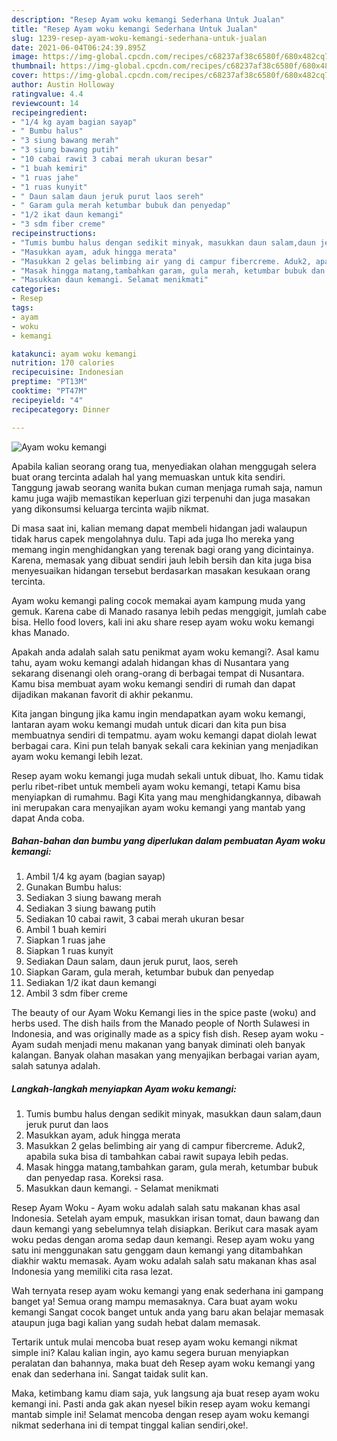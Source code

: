 ```yaml
---
description: "Resep Ayam woku kemangi Sederhana Untuk Jualan"
title: "Resep Ayam woku kemangi Sederhana Untuk Jualan"
slug: 1239-resep-ayam-woku-kemangi-sederhana-untuk-jualan
date: 2021-06-04T06:24:39.895Z
image: https://img-global.cpcdn.com/recipes/c68237af38c6580f/680x482cq70/ayam-woku-kemangi-foto-resep-utama.jpg
thumbnail: https://img-global.cpcdn.com/recipes/c68237af38c6580f/680x482cq70/ayam-woku-kemangi-foto-resep-utama.jpg
cover: https://img-global.cpcdn.com/recipes/c68237af38c6580f/680x482cq70/ayam-woku-kemangi-foto-resep-utama.jpg
author: Austin Holloway
ratingvalue: 4.4
reviewcount: 14
recipeingredient:
- "1/4 kg ayam bagian sayap"
- " Bumbu halus"
- "3 siung bawang merah"
- "3 siung bawang putih"
- "10 cabai rawit 3 cabai merah ukuran besar"
- "1 buah kemiri"
- "1 ruas jahe"
- "1 ruas kunyit"
- " Daun salam daun jeruk purut laos sereh"
- " Garam gula merah ketumbar bubuk dan penyedap"
- "1/2 ikat daun kemangi"
- "3 sdm fiber creme"
recipeinstructions:
- "Tumis bumbu halus dengan sedikit minyak, masukkan daun salam,daun jeruk purut dan laos"
- "Masukkan ayam, aduk hingga merata"
- "Masukkan 2 gelas belimbing air yang di campur fibercreme. Aduk2, apabila suka bisa di tambahkan cabai rawit supaya lebih pedas."
- "Masak hingga matang,tambahkan garam, gula merah, ketumbar bubuk dan penyedap rasa. Koreksi rasa."
- "Masukkan daun kemangi. Selamat menikmati"
categories:
- Resep
tags:
- ayam
- woku
- kemangi

katakunci: ayam woku kemangi 
nutrition: 170 calories
recipecuisine: Indonesian
preptime: "PT13M"
cooktime: "PT47M"
recipeyield: "4"
recipecategory: Dinner

---
```



![Ayam woku kemangi](https://img-global.cpcdn.com/recipes/c68237af38c6580f/680x482cq70/ayam-woku-kemangi-foto-resep-utama.jpg)

Apabila kalian seorang orang tua, menyediakan olahan menggugah selera buat orang tercinta adalah hal yang memuaskan untuk kita sendiri. Tanggung jawab seorang  wanita bukan cuman menjaga rumah saja, namun kamu juga wajib memastikan keperluan gizi terpenuhi dan juga masakan yang dikonsumsi keluarga tercinta wajib nikmat.

Di masa  saat ini, kalian memang dapat membeli hidangan jadi walaupun tidak harus capek mengolahnya dulu. Tapi ada juga lho mereka yang memang ingin menghidangkan yang terenak bagi orang yang dicintainya. Karena, memasak yang dibuat sendiri jauh lebih bersih dan kita juga bisa menyesuaikan hidangan tersebut berdasarkan masakan kesukaan orang tercinta. 

Ayam woku kemangi paling cocok memakai ayam kampung muda yang gemuk. Karena cabe di Manado rasanya lebih pedas menggigit, jumlah cabe bisa. Hello food lovers, kali ini aku share resep ayam woku woku kemangi khas Manado.

Apakah anda adalah salah satu penikmat ayam woku kemangi?. Asal kamu tahu, ayam woku kemangi adalah hidangan khas di Nusantara yang sekarang disenangi oleh orang-orang di berbagai tempat di Nusantara. Kamu bisa membuat ayam woku kemangi sendiri di rumah dan dapat dijadikan makanan favorit di akhir pekanmu.

Kita jangan bingung jika kamu ingin mendapatkan ayam woku kemangi, lantaran ayam woku kemangi mudah untuk dicari dan kita pun bisa membuatnya sendiri di tempatmu. ayam woku kemangi dapat diolah lewat berbagai cara. Kini pun telah banyak sekali cara kekinian yang menjadikan ayam woku kemangi lebih lezat.

Resep ayam woku kemangi juga mudah sekali untuk dibuat, lho. Kamu tidak perlu ribet-ribet untuk membeli ayam woku kemangi, tetapi Kamu bisa menyiapkan di rumahmu. Bagi Kita yang mau menghidangkannya, dibawah ini merupakan cara menyajikan ayam woku kemangi yang mantab yang dapat Anda coba.

<!--inarticleads1-->

##### Bahan-bahan dan bumbu yang diperlukan dalam pembuatan Ayam woku kemangi:

1. Ambil 1/4 kg ayam (bagian sayap)
1. Gunakan  Bumbu halus:
1. Sediakan 3 siung bawang merah
1. Sediakan 3 siung bawang putih
1. Sediakan 10 cabai rawit, 3 cabai merah ukuran besar
1. Ambil 1 buah kemiri
1. Siapkan 1 ruas jahe
1. Siapkan 1 ruas kunyit
1. Sediakan  Daun salam, daun jeruk purut, laos, sereh
1. Siapkan  Garam, gula merah, ketumbar bubuk dan penyedap
1. Sediakan 1/2 ikat daun kemangi
1. Ambil 3 sdm fiber creme


The beauty of our Ayam Woku Kemangi lies in the spice paste (woku) and herbs used. The dish hails from the Manado people of North Sulawesi in Indonesia, and was originally made as a spicy fish dish. Resep ayam woku - Ayam sudah menjadi menu makanan yang banyak diminati oleh banyak kalangan. Banyak olahan masakan yang menyajikan berbagai varian ayam, salah satunya adalah. 

<!--inarticleads2-->

##### Langkah-langkah menyiapkan Ayam woku kemangi:

1. Tumis bumbu halus dengan sedikit minyak, masukkan daun salam,daun jeruk purut dan laos
1. Masukkan ayam, aduk hingga merata
1. Masukkan 2 gelas belimbing air yang di campur fibercreme. Aduk2, apabila suka bisa di tambahkan cabai rawit supaya lebih pedas.
1. Masak hingga matang,tambahkan garam, gula merah, ketumbar bubuk dan penyedap rasa. Koreksi rasa.
1. Masukkan daun kemangi. - Selamat menikmati


Resep Ayam Woku - Ayam woku adalah salah satu makanan khas asal Indonesia. Setelah ayam empuk, masukkan irisan tomat, daun bawang dan daun kemangi yang sebelumnya telah disiapkan. Berikut cara masak ayam woku pedas dengan aroma sedap daun kemangi. Resep ayam woku yang satu ini menggunakan satu genggam daun kemangi yang ditambahkan diakhir waktu memasak. Ayam woku adalah salah satu makanan khas asal Indonesia yang memiliki cita rasa lezat. 

Wah ternyata resep ayam woku kemangi yang enak sederhana ini gampang banget ya! Semua orang mampu memasaknya. Cara buat ayam woku kemangi Sangat cocok banget untuk anda yang baru akan belajar memasak ataupun juga bagi kalian yang sudah hebat dalam memasak.

Tertarik untuk mulai mencoba buat resep ayam woku kemangi nikmat simple ini? Kalau kalian ingin, ayo kamu segera buruan menyiapkan peralatan dan bahannya, maka buat deh Resep ayam woku kemangi yang enak dan sederhana ini. Sangat taidak sulit kan. 

Maka, ketimbang kamu diam saja, yuk langsung aja buat resep ayam woku kemangi ini. Pasti anda gak akan nyesel bikin resep ayam woku kemangi mantab simple ini! Selamat mencoba dengan resep ayam woku kemangi nikmat sederhana ini di tempat tinggal kalian sendiri,oke!.

